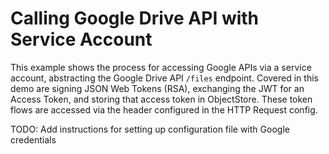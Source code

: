 # Calling Google Drive API with Service Account

This example shows the process for accessing Google APIs via a service account, abstracting the Google Drive API `/files` endpoint. Covered in this demo are signing JSON Web Tokens (RSA), exchanging the JWT for an Access Token, and storing that access token in ObjectStore. These token flows are accessed via the header configured in the HTTP Request config.

TODO: Add instructions for setting up configuration file with Google credentials
